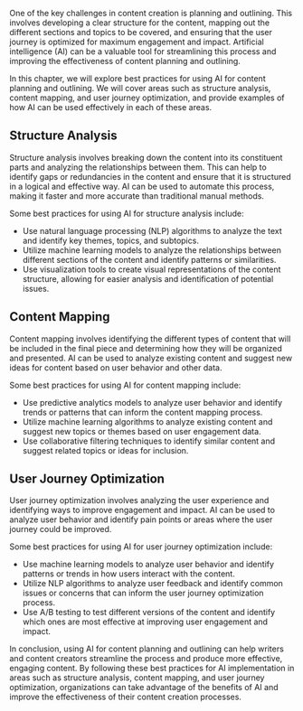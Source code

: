 

One of the key challenges in content creation is planning and outlining. This involves developing a clear structure for the content, mapping out the different sections and topics to be covered, and ensuring that the user journey is optimized for maximum engagement and impact. Artificial intelligence (AI) can be a valuable tool for streamlining this process and improving the effectiveness of content planning and outlining.

In this chapter, we will explore best practices for using AI for content planning and outlining. We will cover areas such as structure analysis, content mapping, and user journey optimization, and provide examples of how AI can be used effectively in each of these areas.

Structure Analysis
------------------

Structure analysis involves breaking down the content into its constituent parts and analyzing the relationships between them. This can help to identify gaps or redundancies in the content and ensure that it is structured in a logical and effective way. AI can be used to automate this process, making it faster and more accurate than traditional manual methods.

Some best practices for using AI for structure analysis include:

* Use natural language processing (NLP) algorithms to analyze the text and identify key themes, topics, and subtopics.
* Utilize machine learning models to analyze the relationships between different sections of the content and identify patterns or similarities.
* Use visualization tools to create visual representations of the content structure, allowing for easier analysis and identification of potential issues.

Content Mapping
---------------

Content mapping involves identifying the different types of content that will be included in the final piece and determining how they will be organized and presented. AI can be used to analyze existing content and suggest new ideas for content based on user behavior and other data.

Some best practices for using AI for content mapping include:

* Use predictive analytics models to analyze user behavior and identify trends or patterns that can inform the content mapping process.
* Utilize machine learning algorithms to analyze existing content and suggest new topics or themes based on user engagement data.
* Use collaborative filtering techniques to identify similar content and suggest related topics or ideas for inclusion.

User Journey Optimization
-------------------------

User journey optimization involves analyzing the user experience and identifying ways to improve engagement and impact. AI can be used to analyze user behavior and identify pain points or areas where the user journey could be improved.

Some best practices for using AI for user journey optimization include:

* Use machine learning models to analyze user behavior and identify patterns or trends in how users interact with the content.
* Utilize NLP algorithms to analyze user feedback and identify common issues or concerns that can inform the user journey optimization process.
* Use A/B testing to test different versions of the content and identify which ones are most effective at improving user engagement and impact.

In conclusion, using AI for content planning and outlining can help writers and content creators streamline the process and produce more effective, engaging content. By following these best practices for AI implementation in areas such as structure analysis, content mapping, and user journey optimization, organizations can take advantage of the benefits of AI and improve the effectiveness of their content creation processes.
